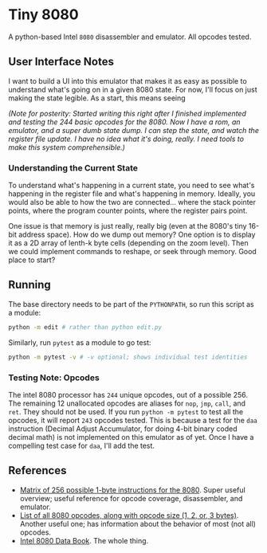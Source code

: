 # Tiny 8080

A python-based Intel `8080` disassembler and emulator. All opcodes tested.

## User Interface Notes

I want to build a UI into this emulator that makes it as easy as possible to understand what's going on in a given 8080 state. For now, I'll focus on just making the state legible. As a start, this means seeing 

*(Note for posterity: Started writing this right after I finished implemented and testing the 244 basic opcodes for the 8080. Now I have a rom, an emulator, and a super dumb state dump. I can step the state, and watch the register file update. I have no idea what it's doing, really. I need tools to make this system comprehensible.)*

### Understanding the Current State

To understand what's happening in a current state, you need to see what's happening in the register file and what's happening in memory. Ideally, you would also be able to how the two are connected... where the stack pointer points, where the program counter points, where the register pairs point.

One issue is that memory is just really, really big (even at the 8080's tiny 16-bit address space). How do we dump out memory? One option is to display it as a 2D array of lenth-k byte cells (depending on the zoom level). Then we could implement commands to reshape, or seek through memory. Good place to start?



## Running

The base directory needs to be part of the `PYTHONPATH`, so run this script as a module:

```sh
python -m edit # rather than python edit.py
```

Similarly, run `pytest` as a module to go test:

```sh
python -m pytest -v # -v optional; shows individual test identities
```

### Testing Note: Opcodes

The intel 8080 processor has `244` unique opcodes, out of a possible 256. The remaining 12 unallocated opcodes are aliases for `nop`, `jmp`, `call`, and `ret`. They should not be used. If you run `python -m pytest` to test all the opcodes, it will report `243` opcodes tested. This is because a test for the `daa` instruction (Decimal Adjust Accumulator, for doing 4-bit binary coded decimal math) is not implemented on this emulator as of yet. Once I have a compelling test case for `daa`, I'll add the test.

## References

- [Matrix of 256 possible 1-byte instructions for the 8080](https://pastraiser.com/cpu/i8080/i8080_opcodes.html). Super useful overview; useful reference for opcode coverage, disassembler, and emulator.
- [List of all 8080 opcodes, along with opcode size (1, 2, or, 3 bytes)](http://www.emulator101.com/8080-by-opcode.html). Another useful one; has information about the behavior of most (not all) opcodes.
- [Intel 8080 Data Book](http://bitsavers.trailing-edge.com/components/intel/MCS80/98-153B_Intel_8080_Microcomputer_Systems_Users_Manual_197509.pdf). The whole thing.